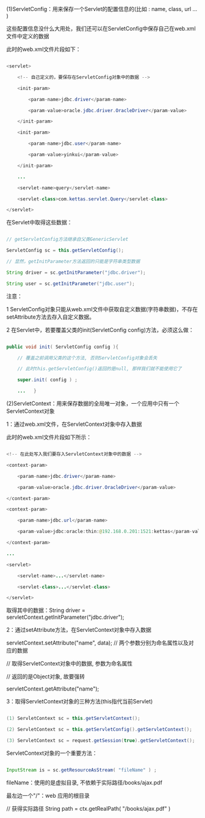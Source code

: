 (1)ServletConfig：用来保存一个Servlet的配置信息的(比如 : name, class, url ... )
这些配置信息没什么大用处，我们还可以在ServletConfig中保存自己在web.xml文件中定义的数据
此时的web.xml文件片段如下：
```java   
<servlet>
	<!-- 自己定义的，要保存在ServletConfig对象中的数据 -->
	<init-param> 
		<param-name>jdbc.driver</param-name>
		<param-value>oracle.jdbc.driver.OracleDriver</param-value>
	</init-param>  
	<init-param> 
		<param-name>jdbc.user</param-name>
		<param-value>yinkui</param-value>
	</init-param>
	...
	<servlet-name>query</servlet-name>
	<servlet-class>com.kettas.servlet.Query</servlet-class>
</servlet>  
```
在Servlet中取得这些数据：
```java   
// getServletConfig方法继承自父类GenericServlet
ServletConfig sc = this.getServletConfig();
// 显然，getInitParameter方法返回的只能是字符串类型数据
String driver = sc.getInitParameter("jdbc.driver");
String user = sc.getInitParameter("jdbc.user");
```
注意：
1 ServletConfig对象只能从web.xml文件中获取自定义数据(字符串数据)，不存在setAttribute方法去存入自定义数据。
2 在Servlet中，若要覆盖父类的init(ServletConfig config)方法，必须这么做：
```java   
public void init( ServletConfig config ){ 
	// 覆盖之前调用父类的这个方法, 否则ServletConfig对象会丢失
	// 此时this.getServletConfig()返回的是null, 那样我们就不能使用它了
	super.init( config ) ;
	...   }			   
```
(2)ServletContext：用来保存数据的全局唯一对象，一个应用中只有一个ServletContext对象
1：通过web.xml文件，在ServletContext对象中存入数据
此时的web.xml文件片段如下所示： 
```java   
<!-- 在此处写入我们要存入ServletContext对象中的数据 -->
<context-param> 
	<param-name>jdbc.driver</param-name>
	<param-value>oracle.jdbc.driver.OracleDriver</param-value>
</context-param>
<context-param> 
	<param-name>jdbc.url</param-name>
	<param-value>jdbc:oracle:thin:@192.168.0.201:1521:kettas</param-value>
</context-param>  
...
<servlet> 
	<servlet-name>...</servlet-name>
	<servlet-class>...</servlet-class>
</servlet>  
```   
取得其中的数据：String driver = servletContext.getInitParameter("jdbc.driver"); 
2：通过setAttribute方法，在ServletContext对象中存入数据
servletContext.setAttribute("name", data); // 两个参数分别为命名属性以及对应的数据
// 取得ServletContext对象中的数据, 参数为命名属性
// 返回的是Object对象, 故要强转
servletContext.getAttribute("name");
3：取得ServletContext对象的三种方法(this指代当前Servlet) 
```java  
(1) ServletContext sc = this.getServletContext();
(2) ServletContext sc = this.getServletConfig().getServletContext();
(3) ServletContext sc = request.getSession(true).getServletContext();
``` 
ServletContext对象的一个重要方法：
```java         				     
InputStream is = sc.getResourceAsStream( "fileName" ) ;
```
fileName：使用的是虚拟目录, 不依赖于实际路径/books/ajax.pdf
最左边一个"/"：web 应用的根目录  
// 获得实际路径  String path = ctx.getRealPath( "/books/ajax.pdf" )